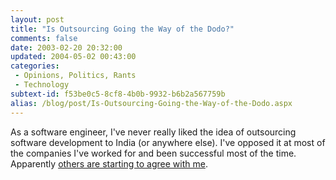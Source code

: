 ```yaml
---
layout: post
title: "Is Outsourcing Going the Way of the Dodo?"
comments: false
date: 2003-02-20 20:32:00
updated: 2004-05-02 00:43:00
categories:
 - Opinions, Politics, Rants
 - Technology
subtext-id: f53be0c5-8cf8-4b0b-9932-b6b2a567759b
alias: /blog/post/Is-Outsourcing-Going-the-Way-of-the-Dodo.aspx
---
```



As a software engineer, I've never really liked the idea of outsourcing software development to India (or anywhere else). I've opposed it at most of the companies I've worked for and been successful most of the time. Apparently [others are starting to agree with me](http://www.nytimes.com/2003/02/13/business/worldbusiness/13RUPE.html?ex=1046322000&en=f5424f3898c461cd&ei=5007&partner=USERLAND).
